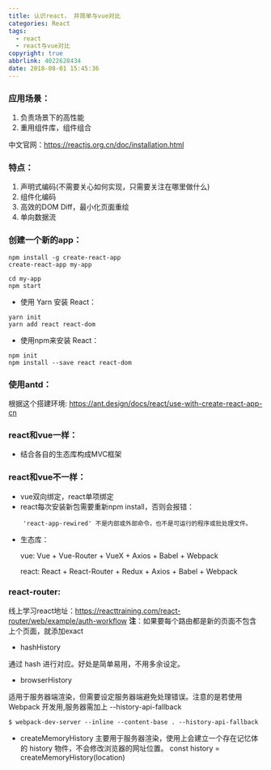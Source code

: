 ```yaml
---
title: 认识react， 并简单与vue对比
categories: React
tags:
  - react
  - react与vue对比
copyright: true
abbrlink: 4022628434
date: 2018-08-01 15:45:36
---
```

### 应用场景：
1. 负责场景下的高性能
2. 重用组件库，组件组合

中文官网：https://reactjs.org.cn/doc/installation.html

### 特点：
1. 声明式编码(不需要关心如何实现，只需要关注在哪里做什么)
2. 组件化编码
3. 高效的DOM Diff，最小化页面重绘
4. 单向数据流


### 创建一个新的app：

```
npm install -g create-react-app
create-react-app my-app

cd my-app
npm start
```

-  使用 Yarn 安装 React：


```
yarn init
yarn add react react-dom
```

-  使用npm来安装 React：


```
npm init
npm install --save react react-dom
```

### 使用antd：

根据这个搭建环境: https://ant.design/docs/react/use-with-create-react-app-cn



### react和vue一样：
-  结合各自的生态库构成MVC框架

### react和vue不一样：
-  vue双向绑定，react单项绑定
-  react每次安装新包需要重新npm install，否则会报错：
```
    'react-app-rewired' 不是内部或外部命令，也不是可运行的程序或批处理文件。
```
-  生态库：

    vue: Vue + Vue-Router + VueX + Axios + Babel + Webpack
    
    react: React + React-Router + Redux + Axios + Babel + Webpack

 

### react-router:


线上学习react地址：https://reacttraining.com/react-router/web/example/auth-workflow
**注**：如果要每个路由都是新的页面不包含上个页面，就添加exact


- hashHistory

 通过 hash 进行对应。好处是简单易用，不用多余设定。



- browserHistory

 适用于服务器端渲染，但需要设定服务器端避免处理错误。注意的是若使用 Webpack 开发用,服务器需加上 --history-api-fallback

    $ webpack-dev-server --inline --content-base . --history-api-fallback



- createMemoryHistory
 主要用于服务器渲染，使用上会建立一个存在记忆体的 history 物件，不会修改浏览器的网址位置。
    const history = createMemoryHistory(location)